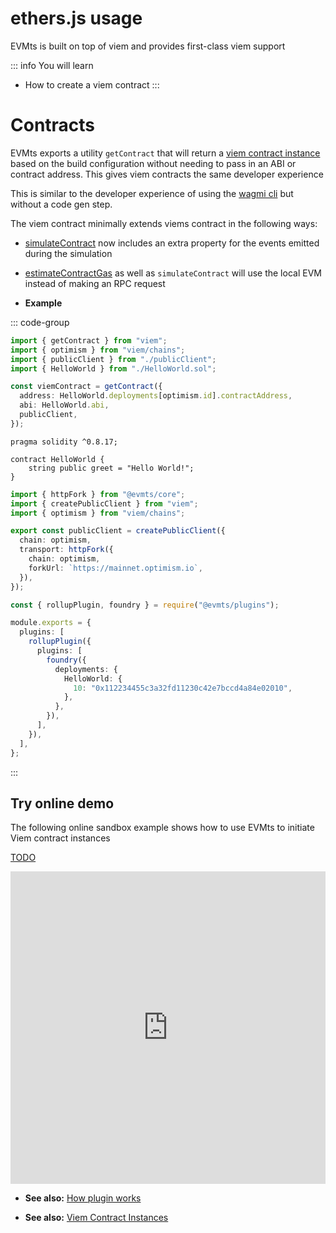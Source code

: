 # ethers.js usage

EVMts is built on top of viem and provides first-class viem support

::: info You will learn

- How to create a viem contract
  :::

# Contracts

EVMts exports a utility `getContract` that will return a [viem contract instance](https://viem.sh/docs/contract/getContract.html) based on the build configuration without needing to pass in an ABI or contract address. This gives viem contracts the same developer experience

This is similar to the developer experience of using the [wagmi cli](https://wagmi.sh/cli/getting-started) but without a code gen step.

The viem contract minimally extends viems contract in the following ways:

- [simulateContract](https://viem.sh/docs/contract/simulateContract.html) now includes an extra property for the events emitted during the simulation
- [estimateContractGas](https://viem.sh/docs/contract/estimateContractGas.html) as well as `simulateContract` will use the local EVM instead of making an RPC request

- **Example**

::: code-group

```ts [example.ts]
import { getContract } from "viem";
import { optimism } from "viem/chains";
import { publicClient } from "./publicClient";
import { HelloWorld } from "./HelloWorld.sol";

const viemContract = getContract({
  address: HelloWorld.deployments[optimism.id].contractAddress,
  abi: HelloWorld.abi,
  publicClient,
});
```

```solidity [HelloWorld.sol]
pragma solidity ^0.8.17;

contract HelloWorld {
    string public greet = "Hello World!";
}
```

```ts [publicClient.ts]
import { httpFork } from "@evmts/core";
import { createPublicClient } from "viem";
import { optimism } from "viem/chains";

export const publicClient = createPublicClient({
  chain: optimism,
  transport: httpFork({
    chain: optimism,
    forkUrl: `https://mainnet.optimism.io`,
  }),
});
```

```ts [vite.config.ts]
const { rollupPlugin, foundry } = require("@evmts/plugins");

module.exports = {
  plugins: [
    rollupPlugin({
      plugins: [
        foundry({
          deployments: {
            HelloWorld: {
              10: "0x112234455c3a32fd11230c42e7bccd4a84e02010",
            },
          },
        }),
      ],
    }),
  ],
};
```

:::

## Try online demo

The following online sandbox example shows how to use EVMts to initiate Viem contract instances

[TODO](https://github.com/evmts/evmts-monorepo/issues/10)

<iframe frameborder="0" width="100%" height="500" src="https://stackblitz.com/edit/github-dluehe-d7t42l?file=README.md"></iframe>

- **See also:** [How plugin works](../how-plugin-works.md)

- **See also:** [Viem Contract Instances](https://viem.sh/docs/contract/getContract.html)
